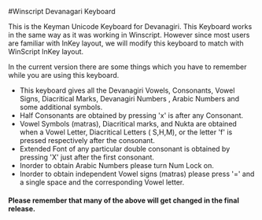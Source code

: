 #Winscript Devanagari Keyboard

This is the Keyman Unicode Keyboard for Devanagiri. This Keyboard works in the same way as it was working in Winscript. However since most users are familiar with InKey layout, we will modify this keyboard to match with WinScript InKey layout.

In the current version there are some things which you have to remember while you are using this keyboard. 

* This keyboard gives all the Devanagiri Vowels, Consonants, Vowel Signs, Diacritical Marks, Devanagiri Numbers , Arabic Numbers and some additional symbols.
* Half Consonants are obtained by pressing 'x' is  after any Consonant.
* Vowel Symbols (matras), Diacritical marks, and Nukta are obtained when a Vowel Letter, Diacritical Letters ( S,H,M), or the letter 'f' is pressed respectively after the consonant.
* Extended Font of any particular double consonant is obtained by pressing 'X' just after the first consonant.
* Inorder to obtain Arabic Numbers please turn Num Lock on.
* Inorder to obtain independent Vowel signs (matras) please press '=' and a single space and the corresponding Vowel letter.

#### Please remember that many of the above will get changed in the final release.